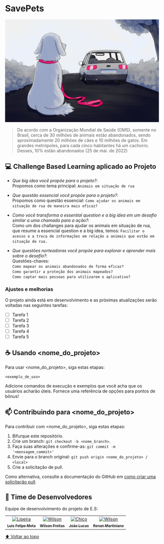 # SavePets


<img src="Abandono-de-animais-1200x800.jpg" alt="exemplo imagem">

> De acordo com a Organização Mundial de Saúde (OMS), somente no Brasil, cerca de 30 milhões de animais estão abandonados, sendo aproximadamente 20 milhões de cães e 10 milhões de gatos. Em grandes metrópoles, para cada cinco habitantes há um cachorro. Desses, 10% estão abandonados (25 de mai. de 2022)

## 💻 Challenge Based Learning aplicado ao Projeto

* *Que big idea você propõe para o projeto?*:<br>Propomos como tema principal: `Animais em situação de rua`
* *Que questão essencial você propõe para o projeto?*:<br>Propomos como questão essencial: `Como ajudar os animais em situação de rua de maneira mais eficaz?`
* *Como você transforma a essential question e a big idea em um desafio similar a uma chamada para a ação?*:<br>Como um dos challanges para ajudar os animais em situação de rua, que resume a essencial question e a big idea, temos: `Facilitar o acesso e a troca de informações em relação a animais que estão em situação de rua.`

* *Que questões norteadoras você propõe para explorar e aprender mais sobre o desafio?*:<br>Questões-chaves: <br>`Como mapear os animais abandonados de forma eficaz?`<br>`Como garantir a proteção dos animais mapeados?`<br>`Como captar mais pessoas para utilizarem o aplicativo?`

### Ajustes e melhorias

O projeto ainda está em desenvolvimento e as próximas atualizações serão voltadas nas seguintes tarefas:

- [ ] Tarefa 1
- [ ] Tarefa 2
- [ ] Tarefa 3
- [ ] Tarefa 4
- [ ] Tarefa 5

## ☕ Usando <nome_do_projeto>

Para usar <nome_do_projeto>, siga estas etapas:

```
<exemplo_de_uso>
```

Adicione comandos de execução e exemplos que você acha que os usuários acharão úteis. Fornece uma referência de opções para pontos de bônus!

## 📫 Contribuindo para <nome_do_projeto>
<!---Se o seu README for longo ou se você tiver algum processo ou etapas específicas que deseja que os contribuidores sigam, considere a criação de um arquivo CONTRIBUTING.md separado--->
Para contribuir com <nome_do_projeto>, siga estas etapas:

1. Bifurque este repositório.
2. Crie um branch: `git checkout -b <nome_branch>`.
3. Faça suas alterações e confirme-as: `git commit -m '<mensagem_commit>'`
4. Envie para o branch original: `git push origin <nome_do_projeto> / <local>`
5. Crie a solicitação de pull.

Como alternativa, consulte a documentação do GitHub em [como criar uma solicitação pull](https://help.github.com/en/github/collaborating-with-issues-and-pull-requests/creating-a-pull-request).

## 🤝 Time de Desenvolvedores

Equipe de desenvolvimento do projeto de E.S:

<table>
  <tr>
    <td align="center">
      <a href="#">
        <img src="https://avatars.githubusercontent.com/u/83172852?s=400&u=3a0200ed602355a0a764c386f420bd3884d2f0b2&v=4" width="100px;" alt="Lipeira"/><br>
        <sub>
          <b>Luis Felipe Mota</b>
        </sub>
      </a>
    </td>
    <td align="center">
      <a href="#">
        <img src="https://s2.glbimg.com/FUcw2usZfSTL6yCCGj3L3v3SpJ8=/smart/e.glbimg.com/og/ed/f/original/2019/04/25/zuckerberg_podcast.jpg" width="100px;" alt="Wilson"/><br>
        <sub>
          <b>Wilson Freitas</b>
        </sub>
      </a>
    </td>
    <td align="center">
      <a href="#">
        <img src="https://miro.medium.com/max/360/0*1SkS3mSorArvY9kS.jpg" width="100px;" alt="Chico"/><br>
        <sub>
          <b>João Lucas</b>
        </sub>
      </a>
    </td>
    <td align="center">
      <a href="#">
        <img src="https://avatars.githubusercontent.com/u/82616384?v=4" width="100px;" alt="Wilson"/><br>
        <sub>
          <b>Renan Martiniano</b>
        </sub>
      </a>
    </td>
  </tr>
</table>

[⬆ Voltar ao topo](#nome-do-projeto)<br>
